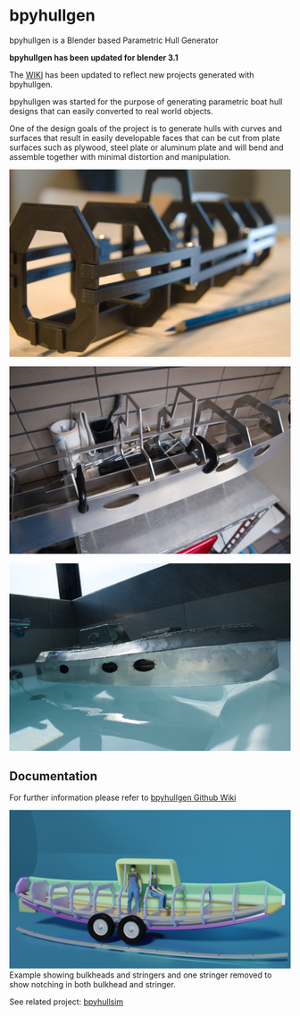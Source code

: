 # bpyhullgen
bpyhullgen is a Blender based Parametric Hull Generator

**bpyhullgen has been updated for blender 3.1**

The [WIKI](https://github.com/edzop/bpyhullgen/wiki) has been updated to reflect new projects generated with bpyhullgen.

bpyhullgen was started for the purpose of generating parametric boat hull designs that can easily converted to real world objects. 

One of the design goals of the project is to generate hulls with curves and surfaces that result in easily developable faces that can be cut from plate surfaces such as plywood, steel plate or aluminum plate and will bend and assemble together with minimal distortion and manipulation. 

![3D printed boat generated with bpyhullgen](images/2020_07_05_154759_77.jpg)

![Aluminum welded boat generated with bpyhullgen](images/2020_12_27_122819_165.jpg)

![working aluminum boat generated with bpyhullgen](images/2021_02_07_125847_012.jpg)

## Documentation
For further information please refer to [bpyhullgen Github Wiki](https://github.com/edzop/bpyhullgen/wiki)

![](images/2019_10_15_v05.png)
Example showing bulkheads and stringers and one stringer removed to show notching in both bulkhead and stringer.

See related project: [bpyhullsim](https://github.com/edzop/bpyhullsim)


